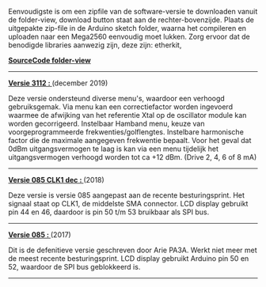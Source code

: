 <p>Eenvoudigste is om een zipfile van de software-versie te downloaden vanuit de folder-view, download button staat aan de rechter-bovenzijde. Plaats de uitgepakte zip-file in de Arduino sketch folder, waarna het compileren en uploaden naar een Mega2560 eenvoudig moet lukken.
Zorg ervoor dat de benodigde libraries aanwezig zijn, deze zijn:
    etherkit, 
</p>
<p></p>
<p><a href="https://github.com/costonisp/Meetzender/blob/master/SourceCode"><b>SourceCode folder-view</b></a></p>
<hr>
<a href="https://github.com/costonisp/Meetzender/blob/master/SourceCode/Meetzender_v3112"><b>Versie 3112 : </b></a>(december 2019)
    <p>Deze versie ondersteund diverse menu's, waardoor een verhoogd gebruiksgemak.
    Via menu kan een correctiefactor worden ingevoerd waarmee de afwijking van het 
    referentie Xtal op de oscillator module kan worden gecorrigeerd.
    Instelbaar Hamband menu, keuze van voorgeprogrammeerde frekwenties/golflengtes.
    Instelbare harmonische factor die de maximale aangegeven frekwentie bepaalt.
    Voor het geval dat 0dBm uitgangsvermogen te laag is kan via een menu tijdelijk 
    het uitgangsvermogen verhoogd worden tot ca +12 dBm. (Drive 2, 4, 6 of 8 mA)</p>
<hr> 
<a href="https://github.com/costonisp/Meetzender/blob/master/SourceCode/Meetzender_0_85_CLK1_dec"><b>Versie 085 CLK1 dec : </b></a> (2018)
    <p>Deze versie is versie 085 aangepast aan de recente besturingsprint.
    Het signaal staat op CLK1, de middelste SMA connector.
    LCD display gebruikt pin 44 en 46, daardoor is pin 50 t/m 53 bruikbaar als SPI bus.</p>
<hr>    
<a href="https://github.com/costonisp/Meetzender/blob/master/SourceCode/Meetzender_0_85"><b>Versie 085 : </b></a> (2017)
    <p>Dit is de defenitieve versie geschreven door Arie PA3A.
    Werkt niet meer met de meest recente besturingsprint.
    LCD display gebruikt Arduino pin 50 en 52, waardoor de SPI bus geblokkeerd is.</p>
<hr>
